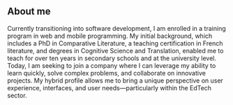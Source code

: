 ## About me

Currently transitioning into software development, I am enrolled in a training program in web and mobile programming. My initial background, which includes a PhD in Comparative Literature, a teaching certification in French literature, and degrees in Cognitive Science and Translation, enabled me to teach for over ten years in secondary schools and at the university level. Today, I am seeking to join a company where I can leverage my ability to learn quickly, solve complex problems, and collaborate on innovative projects. My hybrid profile allows me to bring a unique perspective on user experience, interfaces, and user needs—particularly within the EdTech sector.
